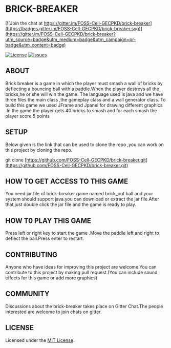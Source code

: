 # BRICK-BREAKER

[![Join the chat at https://gitter.im/FOSS-Cell-GECPKD/brick-breaker](https://badges.gitter.im/FOSS-Cell-GECPKD/brick-breaker.svg)](https://gitter.im/FOSS-Cell-GECPKD/brick-breaker?utm_source=badge&utm_medium=badge&utm_campaign=pr-badge&utm_content=badge)

[![License](https://img.shields.io/github/license/FOSS-Cell-GECPKD/brick-breaker?style=for-the-badge)](https://github.com/FOSS-Cell-GECPKD/brick-breaker/blob/main/LICENSE)
[![Issues](https://img.shields.io/github/issues/FOSS-Cell-GECPKD/brick-breaker?style=for-the-badge)](https://github.com/FOSS-Cell-GECPKD/brick-breaker/issues)



## ABOUT

Brick breaker is a game in which the player must smash a wall of bricks by deflecting a bouncing ball with a paddle.When the player destroys all the bricks,he or she will win the game. The language used is java and we have three files the main class ,the gameplay class and a wall generator class. To build this game we used JFrame and Jpanel for drawing different graphics .In the game the player gets 40 bricks to smash and for each smash the player score 5 points

## SETUP

Below given is the link that can be used to clone the repo ,you can work on this project by cloning the repo.

git clone [https://github.com/FOSS-Cell-GECPKD/brick-breaker.git](https://github.com/FOSS-Cell-GECPKD/brick-breaker.git)

## HOW TO GET ACCESS TO THIS GAME

You need jar file of brick-breaker game named brick_out ball and your system should support java.you can download or extract the jar file.After that,just double click the jar file and the game is ready to play.

## HOW T0 PLAY THIS GAME

Press left or right key to start the game .Move the paddle left and right to deflect the ball.Press enter to restart.

## CONTRIBUTING

Anyone who have ideas for improving this project are welcome.You can contribute to this project by making pull request.(You can include sound effects for this game or add more graphics)

## COMMUNITY

Discussions about the brick-breaker takes place on Gitter Chat.The people interested are welcome to join chats on gitter.



## LICENSE

Licensed under the  [MIT License](LICENSE).
